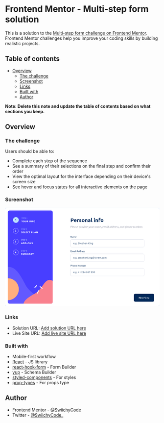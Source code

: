 # Frontend Mentor - Multi-step form solution

This is a solution to the [Multi-step form challenge on Frontend Mentor](https://www.frontendmentor.io/challenges/multistep-form-YVAnSdqQBJ). Frontend Mentor challenges help you improve your coding skills by building realistic projects.

## Table of contents

- [Overview](#overview)
  - [The challenge](#the-challenge)
  - [Screenshot](#screenshot)
  - [Links](#links)
  - [Built with](#built-with)
  - [Author](#author)

**Note: Delete this note and update the table of contents based on what sections you keep.**

## Overview

### The challenge

Users should be able to:

- Complete each step of the sequence
- See a summary of their selections on the final step and confirm their order
- View the optimal layout for the interface depending on their device's screen size
- See hover and focus states for all interactive elements on the page

### Screenshot

![](./src/assets/images/readme.png)

### Links

- Solution URL: [Add solution URL here](https://your-solution-url.com)
- Live Site URL: [Add live site URL here](https://mtf-mobile-first.vercel.app/)

### Built with

- Mobile-first workflow
- [React](https://reactjs.org/) - JS library
- [react-hook-form](https://react-hook-form.com/) - Form Builder
- [yup](https://www.npmjs.com/package/yup) - Schema Builder
- [styled-components](https://styled-components.com/) - For styles
- [prop-types](https://www.npmjs.com/package/prop-types) - For props type

## Author

- Frontend Mentor - [@SwiichyCode](https://www.frontendmentor.io/profile/SwiichyCode)
- Twitter - [@SwiichyCode\_](https://twitter.com/SwiichyCode_)

